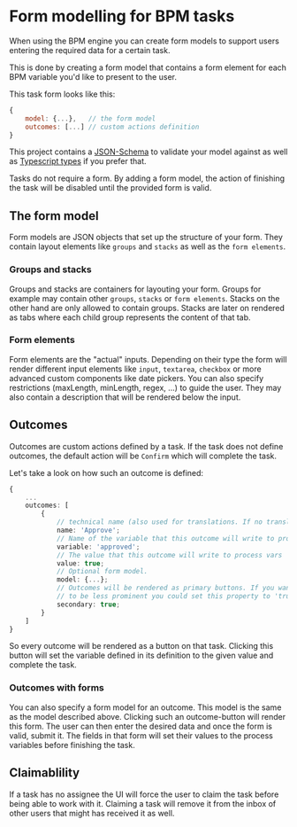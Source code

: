 # Form modelling for BPM tasks

When using the BPM engine you can create form models to support users entering the required data for a certain task.

This is done by creating a form model that contains a form element for each BPM variable you'd like to present to the user.

This task form looks like this:

```js
{
    model: {...},   // the form model
    outcomes: [...] // custom actions definition
}
```

This project contains a [JSON-Schema](../../src/assets/schema.json) to validate your model against as well as [Typescript types](../../src/types/form-model.type.ts) if you prefer that.

Tasks do not require a form. By adding a form model, the action of finishing the task will be disabled until the provided form is valid.

## The form model

Form models are JSON objects that set up the structure of your form. They contain layout elements like `groups` and `stacks` as well as the `form elements`.

### Groups and stacks

Groups and stacks are containers for layouting your form. Groups for example may contain other `groups`, `stacks` or `form elements`. Stacks on the other hand are only allowed to contain groups. Stacks are later on rendered as tabs where each child group represents the content of that tab.

### Form elements

Form elements are the "actual" inputs. Depending on their type the form will render different input elements like `input`, `textarea`, `checkbox` or more advanced custom components like date pickers. You can also specify restrictions (maxLength, minLength, regex, ...) to guide the user. They may also contain a description that will be rendered below the input.

## Outcomes

Outcomes are custom actions defined by a task. If the task does not define outcomes, the default action will be `Confirm` which will complete the task.

Let's take a look on how such an outcome is defined:

```ts
{
    ...
    outcomes: [
        {
            // technical name (also used for translations. If no translation is found, this will be the label of the button)
            name: 'Approve';
            // Name of the variable that this outcome will write to process vars
            variable: 'approved';
            // The value that this outcome will write to process vars
            value: true;
            // Optional form model. 
            model: {...};
            // Outcomes will be rendered as primary buttons. If you want an outcome
            // to be less prominent you could set this property to 'true'
            secondary: true;
        }
    ]
}
```

So every outcome will be rendered as a button on that task. Clicking this button will set the variable defined in its definition to the given value and complete the task.

### Outcomes with forms
You can also specify a form model for an outcome. This model is the same as the model described above. Clicking such an outcome-button will render this form. The user can then enter the desired data and once the form is valid, submit it. The fields in that form will set their values to the process variables before finishing the task.


## Claimablility

If a task has no assignee the UI will force the user to claim the task before being able to work with it. Claiming a task will remove it from the inbox of other users that might has received it as well.
